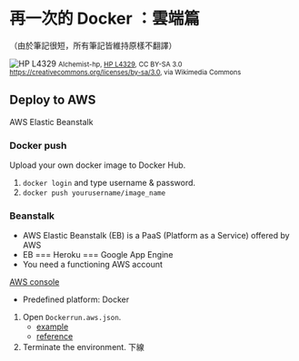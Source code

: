 # 再一次的 Docker ：雲端篇

（由於筆記很短，所有筆記皆維持原樣不翻譯）

![HP L4329](https://upload.wikimedia.org/wikipedia/commons/thumb/3/30/HP_L4329.JPG/512px-HP_L4329.JPG)
<small>Alchemist-hp, [HP L4329](https://commons.wikimedia.org/wiki/File:HP_L4329.JPG), CC BY-SA 3.0 <https://creativecommons.org/licenses/by-sa/3.0>, via Wikimedia Commons</small>

## Deploy to AWS

AWS Elastic Beanstalk

### Docker push

Upload your own docker image to Docker Hub.

1. `docker login` and type username & password.
2. `docker push yourusername/image_name`

### Beanstalk

* AWS Elastic Beanstalk (EB) is a PaaS (Platform as a Service) offered by AWS
* EB === Heroku === Google App Engine
* You need a functioning AWS account

[AWS console](http://console.aws.amazon.com)

* Predefined platform: Docker

1. Open `Dockerrun.aws.json`.
    * [example](https://github.com/prakhar1989/docker-curriculum/blob/master/flask-app/Dockerrun.aws.json)
    * [reference](http://docs.aws.amazon.com/elasticbeanstalk/latest/dg/create_deploy_docker_image.html#create_deploy_docker_image_dockerrun)
2. Terminate the environment. 下線
